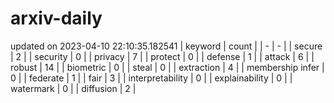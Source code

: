 # arxiv-daily
updated on 2023-04-10 22:10:35.182541
| keyword | count |
| - | - |
| secure | 2 |
| security | 0 |
| privacy | 7 |
| protect | 0 |
| defense | 1 |
| attack | 6 |
| robust | 14 |
| biometric | 0 |
| steal | 0 |
| extraction | 4 |
| membership infer | 0 |
| federate | 1 |
| fair | 3 |
| interpretability | 0 |
| explainability | 0 |
| watermark | 0 |
| diffusion | 2 |
